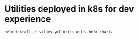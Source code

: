# Utilities deployed in k8s for dev experience

    helm install -f values.yml utils utils-helm-charts